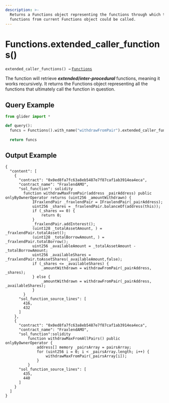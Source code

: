 ```yaml
---
description: >-
  Returns a Functions object representing the functions through which the
  functions from current Functions object could be called.
---
```


# Functions.extended\_caller\_functions()

`extended_caller_functions() →` [`Functions`](../callables/functions/)

The function will retrieve _**extended**_**/**_**inter-procedural**_ functions, meaning it works recursively. It returns the Functions object representing all the functions that ultimately call the function in question.

## Query Example

```python
from glider import *

def query():
  funcs = Functions().with_name("withdrawFromPair").extended_caller_functions().exec(2)
  
  return funcs
```

## Output Example

```solidity
{
  "content": [
    {
      "contract": "0x0ed8fa7fc63a8eb5487e7f87caf1ab3914ea4eca",
      "contract_name": "FraxlendAMO",
      "sol_function": solidity
        function withdrawMaxFromPair(address _pairAddress) public onlyByOwnerOperator returns (uint256 _amountWithdrawn) {
            IFraxlendPair _fraxlendPair = IFraxlendPair(_pairAddress);
            uint256 _shares = _fraxlendPair.balanceOf(address(this));
            if (_shares == 0) {
                return 0;
            }
            _fraxlendPair.addInterest();
            (uint128 _totalAssetAmount, ) = _fraxlendPair.totalAsset();
            (uint128 _totalBorrowAmount, ) = _fraxlendPair.totalBorrow();  
            uint256 _availableAmount = _totalAssetAmount - _totalBorrowAmount;
            uint256 _availableShares = _fraxlendPair.toAssetShares(_availableAmount,false);
            if (_shares <= _availableShares) {
                _amountWithdrawn = withdrawFromPair(_pairAddress, _shares);
            } else {
                _amountWithdrawn = withdrawFromPair(_pairAddress, _availableShares);
            }
        }
      "sol_function_source_lines": [
        416,
        432
      ]
    },
    {
      "contract": "0x0ed8fa7fc63a8eb5487e7f87caf1ab3914ea4eca",
      "contract_name": "FraxlendAMO",
      "sol_function":solidity
          function withdrawMaxFromAllPairs() public onlyByOwnerOperator {
              address[] memory _pairsArray = pairsArray;
              for (uint256 i = 0; i < _pairsArray.length; i++) {
                  withdrawMaxFromPair(_pairsArray[i]);
              }
          }
      "sol_function_source_lines": [
        435,
        440
      ]
    }
  ]
}
```
